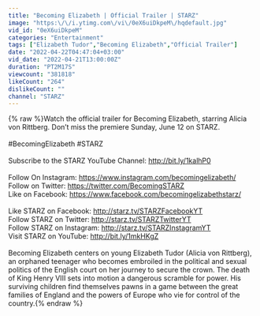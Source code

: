 ```yaml
---
title: "Becoming Elizabeth | Official Trailer | STARZ"
image: "https:\/\/i.ytimg.com\/vi\/0eX6uiDkpeM\/hqdefault.jpg"
vid_id: "0eX6uiDkpeM"
categories: "Entertainment"
tags: ["Elizabeth Tudor","Becoming Elizabeth","Official Trailer"]
date: "2022-04-22T04:47:04+03:00"
vid_date: "2022-04-21T13:00:00Z"
duration: "PT2M17S"
viewcount: "381818"
likeCount: "264"
dislikeCount: ""
channel: "STARZ"
---
```

{% raw %}Watch the official trailer for Becoming Elizabeth, starring Alicia von Rittberg. Don’t miss the premiere Sunday, June 12 on STARZ.<br /><br />#BecomingElizabeth #STARZ <br /><br />Subscribe to the STARZ YouTube Channel: <a rel="nofollow" target="blank" href="http://bit.ly/1kalhP0">http://bit.ly/1kalhP0</a><br /><br />Follow On Instagram: <a rel="nofollow" target="blank" href="https://www.instagram.com/becomingelizabeth/">https://www.instagram.com/becomingelizabeth/</a><br />Follow on Twitter: <a rel="nofollow" target="blank" href="https://twitter.com/BecomingSTARZ">https://twitter.com/BecomingSTARZ</a><br />Like on Facebook: <a rel="nofollow" target="blank" href="https://www.facebook.com/becomingelizabethstarz/">https://www.facebook.com/becomingelizabethstarz/</a><br /><br />Like STARZ on Facebook: <a rel="nofollow" target="blank" href="http://starz.tv/STARZFacebookYT">http://starz.tv/STARZFacebookYT</a><br />Follow STARZ on Twitter: <a rel="nofollow" target="blank" href="http://starz.tv/STARZTwitterYT">http://starz.tv/STARZTwitterYT</a><br />Follow STARZ on Instagram: <a rel="nofollow" target="blank" href="http://starz.tv/STARZInstagramYT">http://starz.tv/STARZInstagramYT</a><br />Visit STARZ on YouTube: <a rel="nofollow" target="blank" href="http://bit.ly/1mkHKgZ">http://bit.ly/1mkHKgZ</a><br /><br />Becoming Elizabeth centers on young Elizabeth Tudor (Alicia von Rittberg), an orphaned teenager who becomes embroiled in the political and sexual politics of the English court on her journey to secure the crown. The death of King Henry VIII sets into motion a dangerous scramble for power. His surviving children find themselves pawns in a game between the great families of England and the powers of Europe who vie for control of the country.{% endraw %}

